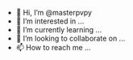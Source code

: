 - 👋 Hi, I’m @masterpvpy
- 👀 I’m interested in ...
- 🌱 I’m currently learning ...
- 💞️ I’m looking to collaborate on ...
- 📫 How to reach me ...

<!---
masterpvpy/masterpvpy is a ✨ special ✨ repository because its `README.md` (this file) appears on your GitHub profile.
You can click the Preview link to take a look at your changes.
--->
